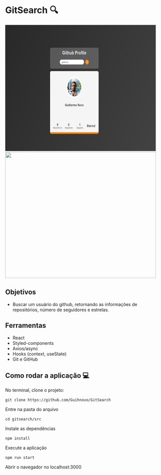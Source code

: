# GitSearch :mag:

<img src="https://github.com/Guihnovo/GitSearch/blob/master/imageRedm/Perfil.jpg" width="480" height="400"> <img src="https://github.com/Guihnovo/GitSearch/blob/master/imageRedm/Repositórios.jpg" width="480" height="400">

<h2>Objetivos</h2>

 - Buscar um usuário do github, retornando as informações de repositórios, número de seguidores e estrelas. 

<h2>Ferramentas</h2>

- React
- Styled-components
- Axios/async
- Hooks (context, useState)
- Git e GitHub

## Como rodar a aplicação :computer:
No terminal, clone o projeto:
```
git clone https://github.com/Guihnovo/GitSearch
```
Entre na pasta do arquivo
```
cd gitsearch/src
```
Instale as dependências
```
npm install
```
Execute a aplicação
```
npm run start
```
Abrir o navegador no localhost:3000


